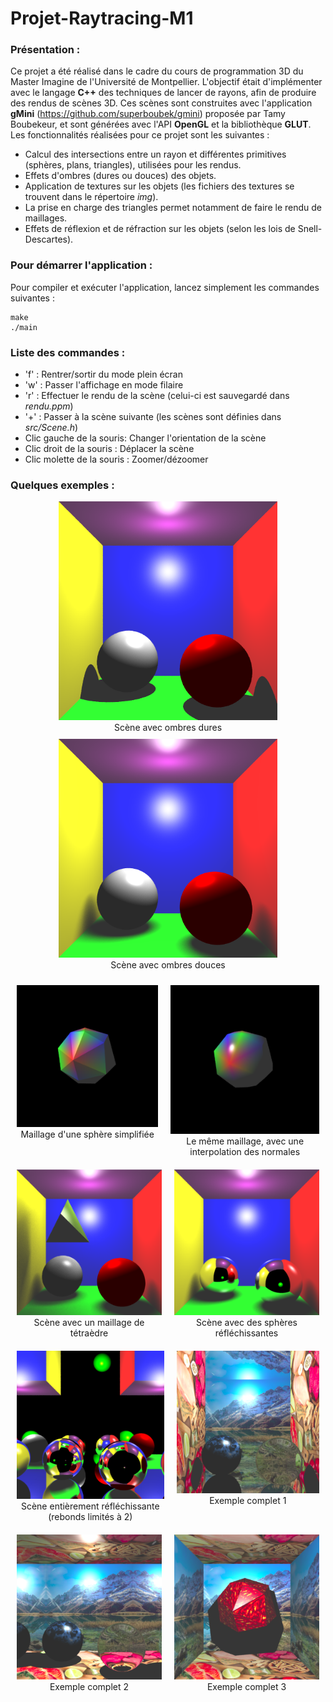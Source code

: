 # Projet-Raytracing-M1

### Présentation : ###

Ce projet a été réalisé dans le cadre du cours de programmation 3D du Master Imagine de l'Université de Montpellier. L'objectif était d'implémenter avec le langage **C++** des techniques de lancer de rayons, afin de produire des rendus de scènes 3D. Ces scènes sont construites avec l'application **gMini** (https://github.com/superboubek/gmini) proposée par Tamy Boubekeur, et sont générées avec l'API **OpenGL** et la bibliothèque **GLUT**.
Les fonctionnalités réalisées pour ce projet sont les suivantes :
+ Calcul des intersections entre un rayon et différentes primitives (sphères, plans, triangles), utilisées pour les rendus. 
+ Effets d'ombres (dures ou douces) des objets.
+ Application de textures sur les objets (les fichiers des textures se trouvent dans le répertoire *img*).
+ La prise en charge des triangles permet notamment de faire le rendu de maillages.
+ Effets de réflexion et de réfraction sur les objets (selon les lois de Snell-Descartes).

### Pour démarrer l'application : ###
Pour compiler et exécuter l'application, lancez simplement les commandes suivantes :
```
make 
./main
```

### Liste des commandes :

+ 'f' : Rentrer/sortir du mode plein écran
+ 'w' : Passer l'affichage en mode filaire
+ 'r' : Effectuer le rendu de la scène (celui-ci est sauvegardé dans *rendu.ppm*)
+ '+' : Passer à la scène suivante (les scènes sont définies dans *src/Scene.h*)
+ Clic gauche de la souris: Changer l'orientation de la scène
+ Clic droit de la souris : Déplacer la scène
+ Clic molette de la souris : Zoomer/dézoomer	

### Quelques exemples :

<p align="center">
  <figure style="margin: 10px; text-align: center;">
        <img src="examples/hard_shadow.png" alt="Image 1" width="350">
        <figcaption>Scène avec ombres dures</figcaption>
    </figure>
    <figure style="margin: 10px; text-align: center;">
        <img src="examples/soft_shadow.png" alt="Image 2" width="350">
        <figcaption>Scène avec ombres douces</figcaption>
    </figure>
</p>

<div style="display: flex; justify-content: space-around;">
    <figure style="margin: 10px; text-align: center;">
        <img src="examples/colored_simple_sphere.png" alt="Image 3" width="350">
        <figcaption>Maillage d'une sphère simplifiée</figcaption>
    </figure>
    <figure style="margin: 10px; text-align: center;">
        <img src="examples/colored_simple_interpolated_sphere.png" alt="Image 4" width="350">
        <figcaption>Le même maillage, avec une interpolation des normales</figcaption>
    </figure>
</div>
<div style="display: flex; justify-content: space-around;">
    <figure style="margin: 10px; text-align: center;">
        <img src="examples/tetrahedron.png" alt="Image 5" width="350">
        <figcaption>Scène avec un maillage de tétraèdre</figcaption>
    </figure>
    <figure style="margin: 10px; text-align: center;">
        <img src="examples/reflective_spheres.png" alt="Image 6" width="350">
        <figcaption>Scène avec des sphères réfléchissantes</figcaption>
    </figure>
</div>
<div style="display: flex; justify-content: space-around;">
    <figure style="margin: 10px; text-align: center;">
        <img src="examples/fully_mirrored.png" alt="Image 7" width="350">
        <figcaption>Scène entièrement réfléchissante (rebonds limités à 2)</figcaption>
    </figure>
    <figure style="margin: 10px; text-align: center;">
        <img src="examples/example_textured_scene_1.png" alt="Image 8" width="350">
        <figcaption>Exemple complet 1</figcaption>
    </figure>
</div>
<div style="display: flex; justify-content: space-around;">
    <figure style="margin: 10px; text-align: center;">
        <img src="examples/example_textured_scene_2.png" alt="Image 9" width="350">
        <figcaption>Exemple complet 2</figcaption>
    </figure>
    <figure style="margin: 10px; text-align: center;">
    <img src="examples/example_textured_scene_3.png" alt="Image 10" width="350">
    <figcaption>Exemple complet 3</figcaption>
</figure>
</div>
